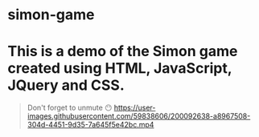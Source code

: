 # simon-game

# This is a demo of the Simon game created using HTML, JavaScript, JQuery and CSS.

>Don't forget to unmute 😶 
https://user-images.githubusercontent.com/59838606/200092638-a8967508-304d-4451-9d35-7a645f5e42bc.mp4

